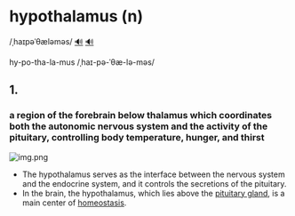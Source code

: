 # hypothalamus (n)

/ˌhaɪpəˈθæləməs/ [🔊](https://www.oxfordlearnersdictionaries.com/media/english/uk_pron/h/hyp/hypot/hypothalamus__gb_1.mp3) [🔊](https://www.oxfordlearnersdictionaries.com/media/english/us_pron/h/hyp/hypot/hypothalamus__us_1.mp3)

hy-po-tha-la-mus /ˌhaɪ-pə-ˈθæ-lə-məs/

## 1.

### a region of the forebrain below thalamus which coordinates both the autonomic nervous system and the activity of the pituitary, controlling body temperature, hunger, and thirst

![img.png](hypothalamus-02.png)

- The hypothalamus serves as the interface between the nervous system and the endocrine system, and it controls the secretions of the pituitary.
- In the brain, the hypothalamus, which lies above the [pituitary gland](../p/pituitary-n.md#biology---a-pea-sized-organ-attached-to-the-part-of-the-brain-called-the-hypothalamus-it-lies-at-the-base-of-the-brain-above-the-back-of-the-nose-the-hypothalamus-sends-signals-to-the-pituitary-gland-which-then-makes-hormones-that-control-other-glands-and-many-of-the-bodys-functions-including-growth-and-fertility), is a main center of [homeostasis](homeostasis-n.md#the-tendency-toward-a-relatively-stable-equilibrium-between-interdependent-elements-especially-as-maintained-by-physiological-processes).